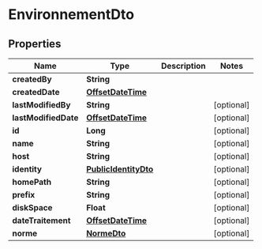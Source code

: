 # EnvironnementDto

## Properties
Name | Type | Description | Notes
------------ | ------------- | ------------- | -------------
**createdBy** | **String** |  | 
**createdDate** | [**OffsetDateTime**](OffsetDateTime.md) |  | 
**lastModifiedBy** | **String** |  |  [optional]
**lastModifiedDate** | [**OffsetDateTime**](OffsetDateTime.md) |  |  [optional]
**id** | **Long** |  |  [optional]
**name** | **String** |  |  [optional]
**host** | **String** |  |  [optional]
**identity** | [**PublicIdentityDto**](PublicIdentityDto.md) |  |  [optional]
**homePath** | **String** |  |  [optional]
**prefix** | **String** |  |  [optional]
**diskSpace** | **Float** |  |  [optional]
**dateTraitement** | [**OffsetDateTime**](OffsetDateTime.md) |  |  [optional]
**norme** | [**NormeDto**](NormeDto.md) |  |  [optional]

